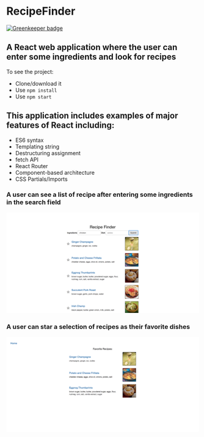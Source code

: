 # RecipeFinder

[![Greenkeeper badge](https://badges.greenkeeper.io/SonyaMoisset/RecipeFinder_REACT-REDUX.svg)](https://greenkeeper.io/)

## A React web application where the user can enter some ingredients and look for recipes

To see the project:
- Clone/download it
- Use ```npm install```
- Use ```npm start```

## This application includes examples of major features of React including:
- ES6 syntax
- Templating string
- Destructuring assignment
- fetch API
- React Router
- Component-based architecture
- CSS Partials/Imports
   
### A user can see a list of recipe after entering some ingredients in the search field
![Home](https://github.com/SonyaMoisset/RecipeFinder_REACT-REDUX/blob/master/home.png)

### A user can star a selection of recipes as their favorite dishes
![Favorites](https://github.com/SonyaMoisset/RecipeFinder_REACT-REDUX/blob/master/favorites.png)
